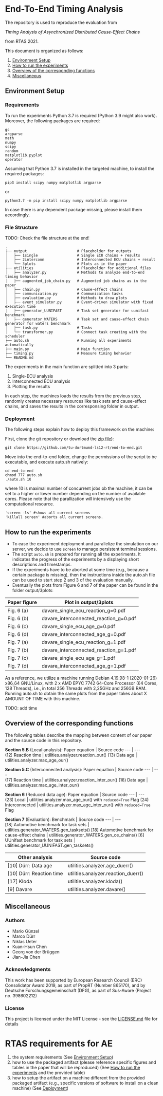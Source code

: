 # End-To-End Timing Analysis

The repository is used to reproduce the evaluation from 

*Timing Analysis of Asynchronized Distributed Cause-Effect Chains*

from RTAS 2021.

This document is organized as follows:
1. [Environment Setup](#environment-setup)
2. [How to run the experiments](#how-to-run-the-experiments)
3. [Overview of the corresponding functions](#overview-of-the-corresponding-functions)
4. [Miscellaneous](#miscellaneous)

## Environment Setup
### Requirements

To run the experiments Python 3.7 is required (Python 3.9 might also work). Moreover, the following packages are required:
```
gc
argparse
math
numpy
scipy
random
matplotlib.pyplot
operator
```

Assuming that Python 3.7 is installed in the targeted machine, to install the required packages:
```
pip3 install scipy numpy matplotlib argparse
```
or
```
python3.7 -m pip install scipy numpy matplotlib argparse
```
In case there is any dependent package missing, please install them accordingly.

### File Structure

TODO: Check the file structure at the end!

    .
    ├── output                       # Placeholder for outputs
    │   ├── 1single                  # Single ECU chains + results
    │   ├── 2interconn               # Interconnected ECU chains + result
    │   └── 3plots                   # Plots as in the paper
    ├── utilities                    # Placeholder for additional files
    │   ├── analyzer.py              # Methods to analyze end-to-end timing behavior
    │   ├── augmented_job_chain.py   # Augmented job chains as in the paper
    │   ├── chain.py                 # Cause-effect chains
    │   ├── communication.py         # Communication tasks
    │   ├── evaluation.py            # Methods to draw plots
    │   ├── event_simulator.py       # Event-driven simulator with fixed execution time
    │   ├── generator_UUNIFAST       # Task set generator for uunifast benchmark
    │   ├── generator_WATERS         # Task set and cause-effect chain generator for waters benchmark
    │   ├── task.py                  # Tasks
    │   └── transformer.py           # Connect task creating with the scheduler
    ├── auto.sh                      # Running all experiments automatically
    ├── main.py                      # Main function
    ├── timing.py                    # Measure timing behavior
    └── README.md

The experiments in the main function are splitted into 3 parts:
1. Single-ECU analysis
2. Interconnected ECU analysis
3. Plotting the results

In each step, the machines loads the results from the previous step, randomly creates necessary resources like task sets and cause-effect chains, and saves the results in the corresponsing folder in output.  

### Deployment

The following steps explain how to deploy this framework on the machine:

First, clone the git repository or download the [zip file](https://github.com/tu-dortmund-ls12-rt/end-to-end/archive/master.zip)):
```
git clone https://github.com/tu-dortmund-ls12-rt/end-to-end.git
```
Move into the end-to-end folder, change the permissions of the script to be executable, and execute auto.sh natively:
```
cd end-to-end
chmod 777 auto.sh
./auto.sh 10
```
where 10 is maximal number of concurrent jobs ob the machine, it can be set to a higher or lower number depending on the number of available cores.
Please note that the parallization will intensively use the computational resource.
```
'screen -ls' #shows all current screens
'killall screen' #aborts all current screens.
```

## How to run the experiments

- To ease the experiment deployment and parallelize the simulation on our server, we decide to use ```screen``` to manage persistent terminal sessions.
- The script ```auto.sh``` is prepared for running all the experiments. It indicates the progress of the experiments by a displaying short descriptions and timestamps.
- If the experiments have to be aborted at some time (e.g., because a certain package is missing), then the instructions inside the auto.sh file can be used to start step 2 and 3 of the evaluation manually.
- Eventually the plots from Figure 6 and 7 of the paper can be found in the folder output/3plots:

Paper figure | Plot in output/3plots
--- | ---  
Fig. 6 (a) | davare_single_ecu_reaction_g=0.pdf
Fig. 6 (b) | davare_interconnected_reaction_g=0.pdf
Fig. 6 (c) | davare_single_ecu_age_g=0.pdf
Fig. 6 (d) | davare_interconnected_age_g=0.pdf
Fig. 7 (a) | davare_single_ecu_reaction_g=1.pdf
Fig. 7 (b) | davare_interconnected_reaction_g=1.pdf
Fig. 7 (c) | davare_single_ecu_age_g=1.pdf
Fig. 7 (d) | davare_interconnected_age_g=1.pdf

As a reference, we utilize a machine running Debian 4.19.98-1 (2020-01-26) x86_64 GNU/Linux, with 2 x AMD EPYC 7742 64-Core Processor (64 Cores, 128 Threads), i.e., in total 256 Threads with 2,25GHz and 256GB RAM. Running auto.sh to obtain the same plots from the paper takes about X AMOUNT OF TIME with this machine.

TODO: add time

## Overview of the corresponding functions

The following tables describe the mapping between content of our paper and the source code in this repository.

**Section 5.B** (Local analysis):
Paper equation | Source code
--- | ---  
(12) Reaction time | utilities.analyzer.reaction_our()
(13) Data age | utilities.analyzer.max_age_our()

**Section 5.C** (Interconnected analysis):
Paper equation | Source code
--- | ---  
(17) Reaction time | utilities.analyzer.reaction_inter_our()
(18) Data age | utilities.analyzer.max_age_inter_our()

**Section 6** (Reduced data age):
Paper equation | Source code
--- | ---  
(23) Local | utilities.analyzer.max_age_our() with `reduced=True` Flag
(24) Interconnected | utilities.analyzer.max_age_inter_our() with `reduced=True` Flag

**Section 7** (Evaluation):
Benchmark | Source code
--- | ---  
\[18\] Automotive benchmark for task sets | utilities.generator_WATERS.gen_tasksets()
\[18\] Automotive benchmark for cause-effect chains | utilities.generator_WATERS.gen_ce_chains()
\[6\] UUnifast benchmark for task sets | utilities.generator_UUNIFAST.gen_tasksets()

Other analysis | Source code
--- | ---  
\[10\] Dürr: Data age | utilities.analyzer.age_duerr()
\[10\] Dürr: Reaction time | utilities.analyzer.reaction_duerr()
\[17\] Kloda | utilities.analyzer.kloda()
\[9\] Davare | utilities.analyzer.davare()

## Miscellaneous

### Authors

* Mario Günzel
* Marco Dürr
* Niklas Ueter
* Kuan-Hsun Chen
* Georg von der Brüggen
* Jian-Jia Chen

### Acknowledgments

This work has been supported by European Research Council (ERC) Consolidator Award 2019, as part of PropRT (Number 865170), and by Deutsche Forschungsgemeinschaft (DFG), as part of Sus-Aware (Project no. 398602212)

### License

This project is licensed under the MIT License - see the [LICENSE.md](LICENSE.md) file for details

# RTAS requirements for AE
1. the system requirements (See [Environment Setup](#environment-setup))
2. how to use the packaged artifact (please reference specific figures and tables in the paper that will be reproduced) (See [How to run the experiments](#how-to-run-the-experiments) and the provided table)
3. how to setup the artifact on a machine different from the provided packaged artifact (e.g., specific versions of software to install on a clean machine) (See [Deployment](#deployment))
